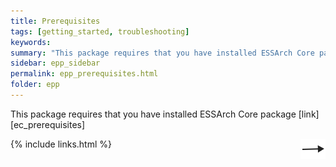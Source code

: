 ```yaml
---
title: Prerequisites
tags: [getting_started, troubleshooting]
keywords:
summary: "This package requires that you have installed ESSArch Core package"
sidebar: epp_sidebar
permalink: epp_prerequisites.html
folder: epp
---
```


This package requires that you have installed ESSArch Core package [link][ec_prerequisites]

[<img align="right" src="images/n.png">](epp_prepare_environment.html)
{% include links.html %}
